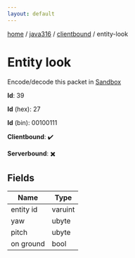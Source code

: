 ```yaml
---
layout: default
---
```


[home](/)  /  [java316](/protocol/java316)  /  [clientbound](/protocol/java316/clientbound)  /  entity-look

# Entity look

Encode/decode this packet in [Sandbox](../../../sandbox/java316#Clientbound.EntityLook)

**Id**: 39

**Id** (hex): 27

**Id** (bin): 00100111

**Clientbound**: ✔️

**Serverbound**: ✖️

## Fields

Name | Type
---|---
entity id | varuint
yaw | ubyte
pitch | ubyte
on ground | bool

